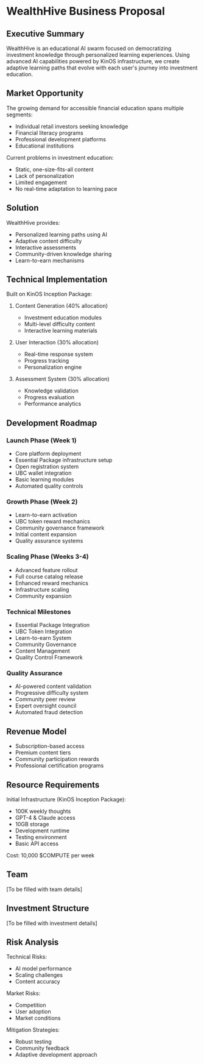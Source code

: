 # WealthHive Business Proposal

## Executive Summary
WealthHive is an educational AI swarm focused on democratizing investment knowledge through personalized learning experiences. Using advanced AI capabilities powered by KinOS infrastructure, we create adaptive learning paths that evolve with each user's journey into investment education.

## Market Opportunity
The growing demand for accessible financial education spans multiple segments:
- Individual retail investors seeking knowledge
- Financial literacy programs
- Professional development platforms
- Educational institutions

Current problems in investment education:
- Static, one-size-fits-all content
- Lack of personalization
- Limited engagement
- No real-time adaptation to learning pace

## Solution
WealthHive provides:
- Personalized learning paths using AI
- Adaptive content difficulty
- Interactive assessments
- Community-driven knowledge sharing
- Learn-to-earn mechanisms

## Technical Implementation
Built on KinOS Inception Package:
1. Content Generation (40% allocation)
   - Investment education modules
   - Multi-level difficulty content
   - Interactive learning materials

2. User Interaction (30% allocation)
   - Real-time response system
   - Progress tracking
   - Personalization engine

3. Assessment System (30% allocation)
   - Knowledge validation
   - Progress evaluation
   - Performance analytics

## Development Roadmap

### Launch Phase (Week 1)
- Core platform deployment
- Essential Package infrastructure setup
- Open registration system
- UBC wallet integration
- Basic learning modules
- Automated quality controls

### Growth Phase (Week 2)
- Learn-to-earn activation
- UBC token reward mechanics
- Community governance framework
- Initial content expansion
- Quality assurance systems

### Scaling Phase (Weeks 3-4)
- Advanced feature rollout
- Full course catalog release
- Enhanced reward mechanics
- Infrastructure scaling
- Community expansion

### Technical Milestones
- Essential Package Integration
- UBC Token Integration
- Learn-to-earn System
- Community Governance
- Content Management
- Quality Control Framework

### Quality Assurance
- AI-powered content validation
- Progressive difficulty system
- Community peer review
- Expert oversight council
- Automated fraud detection

## Revenue Model
- Subscription-based access
- Premium content tiers
- Community participation rewards
- Professional certification programs

## Resource Requirements
Initial Infrastructure (KinOS Inception Package):
- 100K weekly thoughts
- GPT-4 & Claude access
- 10GB storage
- Development runtime
- Testing environment
- Basic API access

Cost: 10,000 $COMPUTE per week

## Team
[To be filled with team details]

## Investment Structure
[To be filled with investment details]

## Risk Analysis
Technical Risks:
- AI model performance
- Scaling challenges
- Content accuracy

Market Risks:
- Competition
- User adoption
- Market conditions

Mitigation Strategies:
- Robust testing
- Community feedback
- Adaptive development approach
